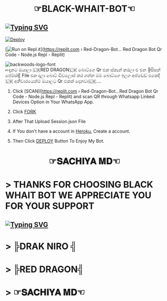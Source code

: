 <h1 align="center">☞BLACK-WHAIT-BOT☜<br></h1>
<p align="center">

## [![Typing SVG](https://readme-typing-svg.herokuapp.com?font=Rockstar-ExtraBold&color=F33A6A&lines=𝐖𝐄𝐋𝐂𝐎𝐌𝐄+𝐓𝐎+𝐁𝐋𝐀𝐂𝐊+𝐖𝐇𝐀𝐈𝐓+𝐖𝐀+𝐁𝐎𝐓+𝐑𝐄𝐏𝐎.;𝘾𝙍𝙀𝘼𝙏𝙀𝘿+𝘽𝙔+𝐒𝐋+𝐒𝐀𝐂𝐇𝐈𝐘𝐀+𝐓𝐄𝐀𝐌;𝙏𝙃𝙄𝙎+𝙄𝙎+𝘼+𝐃𝐑𝐀𝐊+𝐍𝐈𝐑𝐎+𝐁𝐎𝐓;𝙒𝙄𝙏𝙃+𝙈𝙊𝙍𝙀+𝙁𝙀𝘼𝙏𝙐𝙍𝙀𝙎;𝙏𝙃𝘼𝙉𝙆𝙎+𝙁𝙊𝙍+𝙑𝙄𝙎𝙄𝙏𝙄𝙉𝙂+𝙊𝙐𝙍+𝙂𝙄𝙏☜)](https://git.io/typing-svg)


[![Deploy](https://www.herokucdn.com/deploy/button.svg)](https://heroku.com/deploy) 

[![Run on Repl.it](https://repl.it/badge/github/quiec/whatsAlfa)](https://replit.com › Red-Dragon-Bot...
Red Dragon Bot Qr Code - Node.js Repl - Replit)

<img src="https://fontmeme.com/permalink/220116/0c42dc0b64931810388ba399da55e927.png" alt="backwoods-logo-font" border="0"></a>  
☞දැනට ඔයාලා 🇱🇰RED DRAGON🇱🇰 බොට්ගෙ Qr එක ස්කැන් කරලා එ එන ╠සිසන් ජෙම්ස්╣ File එක දාලා බොට් ඩිවලොප් කර ගන්න මම බොට්ගෙ ඉලග අප්ඩෙඩ් එකෙදි 🇱🇰 අනිවාරයෙන්ම ඔයාලට Qr එකක් දෙනවා🇱🇰.... 

1. Click [SCAN](https://replit.com › Red-Dragon-Bot...Red Dragon Bot Qr Code - Node.js Repl - Replit) and scan QR through Whatsapp Linked Devices Option in Your WhatsApp App.

2. Click [FORK](https://github.com/nolove2005/BLACK-WHAIT-BOT/upload/main)

2. After That Upload Session.json File

3. If You don't have a account in [Heroku](https://signup.heroku.com/), Create a account.

5. Then Click [DEPLOY](https://heroku.com/deploy) Button To Enjoy My Bot.

<h1 align="center">☞𝐒𝐀𝐂𝐇𝐈𝐘𝐀 𝐌𝐃☜<br></h1>
<p align="center">




# > THANKS FOR CHOOSING BLACK WHAIT BOT WE APPRECIATE YOU FOR YOUR SUPPORT
 ## [![Typing SVG](https://readme-typing-svg.herokuapp.com?font=Rockstar-ExtraBold&color=F33A6A&lines=𝐖𝐄𝐋𝐂𝐎𝐌𝐄+𝐓𝐎+𝐁𝐋𝐀𝐂𝐊+𝐖𝐇𝐀𝐈𝐓+𝐖𝐀+𝐁𝐎𝐓+𝐑𝐄𝐏𝐎.;𝘿𝙍𝘼𝙆+𝙉𝙄𝙍𝙊+𝙒𝘼+𝘽𝙊𝙏+ටැන්කියු+𝐑𝐄𝐃+𝐃𝐑𝐀𝐆𝐎𝐍+𝐖𝐀+𝐁𝐎𝐓)](https://git.io/typing-svg)
# > ╠DRAK NIRO ╣ 
# > ╠RED DRAGON╣

# > ☞𝐒𝐀𝐂𝐇𝐈𝐘𝐀 𝐌𝐃☜
